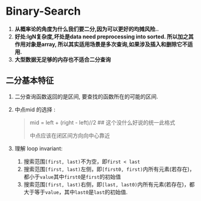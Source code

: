 # Binary-Search

1. **从概率论的角度为什么我们要二分,因为可以更好的均摊风险..**
2. **好处:lgN复杂度,坏处是data need preprocessing into sorted. 所以加之其作用对象是array, 所以其实适用场景是多次查询,如果涉及插入和删除它不适用.**
3. **大型数据无足够的内存也不适合二分查询**

## 二分基本特征

1. 二分查询函数返回的是区间, 要查找的函数所在的可能的区间.

2. 中点mid 的选择 :

   > mid = left + \(right - left\)//2  \#\# 这个没什么好说的统一此格式
   >
   > 中点应该在闭区间方向向中心靠近

3. 理解 loop invariant:

   1. 搜索范围`[first, last)`不为空，即`first < last`  
   2. 搜索范围`[first, last)`左侧，即`[first0, first)`内所有元素\(若存在\)，都小于`value`其中`first0`是`first`的初始值
   3. 搜索范围`[first, last)`右侧，即`[last, last0)`内所有元素\(若存在\)，都大于等于`value`，其中`last0`是`last`的初始值.